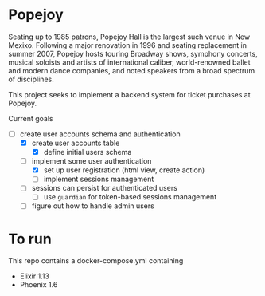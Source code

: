 # Popejoy

Seating up to 1985 patrons, Popejoy Hall is the largest such venue in New Mexixo. Following a major renovation in 1996 and seating replacement in summer 2007, Popejoy hosts touring Broadway shows, symphony concerts, musical soloists and artists of international caliber, world-renowned ballet and modern dance companies, and noted speakers from a broad spectrum of disciplines.

This project seeks to implement a backend system for ticket purchases at Popejoy.

Current goals

- [ ] create user accounts schema and authentication
  - [x] create user accounts table
    - [x] define initial users schema
  - [ ] implement some user authentication
    - [x] set up user registration (html view, create action)
    - [ ] implement sessions management
  - [ ] sessions can persist for authenticated users
    - [ ] use `guardian` for token-based sessions management
  - [ ] figure out how to handle admin users

# To run

This repo contains a docker-compose.yml containing
* Elixir 1.13
* Phoenix 1.6
